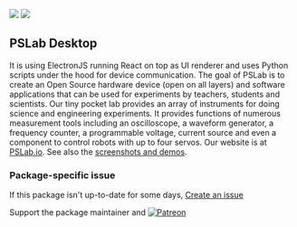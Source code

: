 [![](https://img.shields.io/chocolatey/v/pslab-desktop?color=green&label=pslab-desktop)](https://chocolatey.org/packages/pslab-desktop) [![](https://img.shields.io/chocolatey/dt/pslab-desktop)](https://chocolatey.org/packages/pslab-desktop)

## PSLab Desktop
 It is using ElectronJS running React on top as UI renderer and uses Python scripts under the hood
 for device communication. The goal of PSLab is to create an Open Source hardware device (open on
 all layers) and software applications that can be used for experiments by teachers, students and
 scientists. Our tiny pocket lab provides an array of instruments for doing science and engineering
 experiments. It provides functions of numerous measurement tools including an oscilloscope, a
 waveform generator, a frequency counter, a programmable voltage, current source and even a component
 to control robots with up to four servos. Our website is at [PSLab.io](https://pslab.io/). See also the [screenshots and demos](https://github.com/fossasia/pslab-desktop/blob/development/docs/screenshots-and-demos.md).

### Package-specific issue
If this package isn't up-to-date for some days, [Create an issue](https://github.com/tunisiano187/Chocolatey-packages/issues/new/choose)

Support the package maintainer and [![Patreon](https://cdn.jsdelivr.net/gh/tunisiano187/Chocolatey-packages@d15c4e19c709e7148588d4523ffc6dd3cd3c7e5e/icons/patreon.png)](https://www.patreon.com/tunisiano)